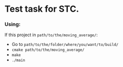 # Test task for STC.

### Using:
If this project in ```path/to/the/moving_average/```:
*  Go to ```path/to/the/folder/where/you/want/to/build/```
*  ```cmake path/to/the/moving_average/```
* ```make```
* ```./main```

